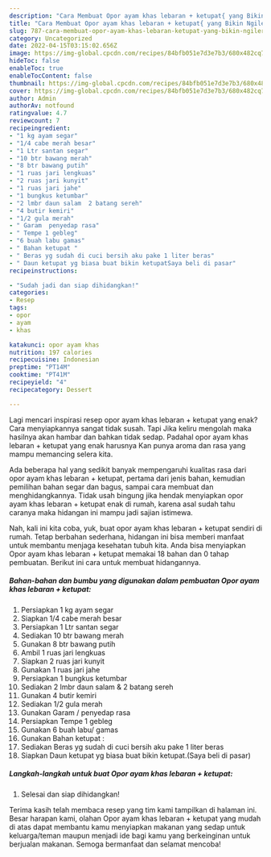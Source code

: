 ```yaml
---
description: "Cara Membuat Opor ayam khas lebaran + ketupat{ yang Bikin Ngiler,  Menu Buat lebaran"
title: "Cara Membuat Opor ayam khas lebaran + ketupat{ yang Bikin Ngiler,  Menu Buat lebaran"
slug: 787-cara-membuat-opor-ayam-khas-lebaran-ketupat-yang-bikin-ngiler-menu-buat-lebaran
category: Uncategorized
date: 2022-04-15T03:15:02.656Z
image: https://img-global.cpcdn.com/recipes/84bfb051e7d3e7b3/680x482cq70/opor-ayam-khas-lebaran-ketupat-foto-resep-utama.jpg
hideToc: false
enableToc: true
enableTocContent: false
thumbnail: https://img-global.cpcdn.com/recipes/84bfb051e7d3e7b3/680x482cq70/opor-ayam-khas-lebaran-ketupat-foto-resep-utama.jpg
cover: https://img-global.cpcdn.com/recipes/84bfb051e7d3e7b3/680x482cq70/opor-ayam-khas-lebaran-ketupat-foto-resep-utama.jpg
author: Admin
authorAv: notfound
ratingvalue: 4.7
reviewcount: 7
recipeingredient:
- "1 kg ayam segar"
- "1/4 cabe merah besar"
- "1 Ltr santan segar"
- "10 btr bawang merah"
- "8 btr bawang putih"
- "1 ruas jari lengkuas"
- "2 ruas jari kunyit"
- "1 ruas jari jahe"
- "1 bungkus ketumbar"
- "2 lmbr daun salam  2 batang sereh"
- "4 butir kemiri"
- "1/2 gula merah"
- " Garam  penyedap rasa"
- " Tempe 1 gebleg"
- "6 buah labu gamas"
- " Bahan ketupat "
- " Beras yg sudah di cuci bersih aku pake 1 liter beras"
- " Daun ketupat yg biasa buat bikin ketupatSaya beli di pasar"
recipeinstructions:

- "Sudah jadi dan siap dihidangkan!"
categories:
- Resep
tags:
- opor
- ayam
- khas

katakunci: opor ayam khas 
nutrition: 197 calories
recipecuisine: Indonesian
preptime: "PT14M"
cooktime: "PT41M"
recipeyield: "4"
recipecategory: Dessert

---
```



Lagi mencari inspirasi resep opor ayam khas lebaran + ketupat yang enak? Cara menyiapkannya sangat tidak susah. Tapi Jika keliru mengolah maka hasilnya akan hambar dan bahkan tidak sedap. Padahal opor ayam khas lebaran + ketupat yang enak harusnya Kan punya aroma dan rasa yang mampu memancing selera kita.


Ada beberapa hal yang sedikit banyak mempengaruhi kualitas rasa dari opor ayam khas lebaran + ketupat, pertama dari jenis bahan, kemudian pemilihan bahan segar dan bagus, sampai cara membuat dan menghidangkannya. Tidak usah bingung jika hendak menyiapkan opor ayam khas lebaran + ketupat enak di rumah, karena asal sudah tahu caranya maka hidangan ini mampu jadi sajian istimewa.




Nah, kali ini kita coba, yuk, buat opor ayam khas lebaran + ketupat sendiri di rumah. Tetap berbahan sederhana, hidangan ini bisa memberi manfaat untuk membantu menjaga kesehatan tubuh kita. Anda bisa menyiapkan Opor ayam khas lebaran + ketupat memakai 18 bahan dan 0 tahap pembuatan. Berikut ini cara untuk membuat hidangannya.

<!--inarticleads1-->

##### Bahan-bahan dan bumbu yang digunakan dalam pembuatan Opor ayam khas lebaran + ketupat:

1. Persiapkan 1 kg ayam segar
1. Siapkan 1/4 cabe merah besar
1. Persiapkan 1 Ltr santan segar
1. Sediakan 10 btr bawang merah
1. Gunakan 8 btr bawang putih
1. Ambil 1 ruas jari lengkuas
1. Siapkan 2 ruas jari kunyit
1. Gunakan 1 ruas jari jahe
1. Persiapkan 1 bungkus ketumbar
1. Sediakan 2 lmbr daun salam &amp; 2 batang sereh
1. Gunakan 4 butir kemiri
1. Sediakan 1/2 gula merah
1. Gunakan  Garam / penyedap rasa
1. Persiapkan  Tempe 1 gebleg
1. Gunakan 6 buah labu/ gamas
1. Gunakan  Bahan ketupat :
1. Sediakan  Beras yg sudah di cuci bersih aku pake 1 liter beras
1. Siapkan  Daun ketupat yg biasa buat bikin ketupat.(Saya beli di pasar)




<!--inarticleads2-->

##### Langkah-langkah untuk buat Opor ayam khas lebaran + ketupat:


1. Selesai dan siap dihidangkan!



Terima kasih telah membaca resep yang tim kami tampilkan di halaman ini. Besar harapan kami, olahan Opor ayam khas lebaran + ketupat yang mudah di atas dapat membantu kamu menyiapkan makanan yang sedap untuk keluarga/teman maupun menjadi ide bagi kamu yang berkeinginan untuk berjualan makanan. Semoga bermanfaat dan selamat mencoba!
